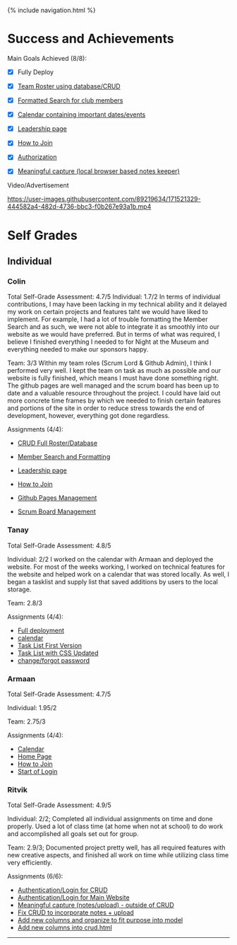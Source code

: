 {% include navigation.html %}

# Success and Achievements #

Main Goals Achieved (8/8):
- [x] Fully Deploy
- [x] [Team Roster using database/CRUD](https://github.com/KoolKidKai/Siuuuu/blob/main/cruddy/templates/cruddy/crud_async.html)
- [x] [Formatted Search for club members](https://github.com/KoolKidKai/Siuuuu/blob/main/cruddy/templates/cruddy/search.html)
- [x] [Calendar containing important dates/events](https://github.com/KoolKidKai/Siuuuu/blob/main/templates/calendar.html)
- [x] [Leadership page](https://github.com/KoolKidKai/Siuuuu/blob/main/templates/clubRoster.html)
- [x] [How to Join](https://github.com/KoolKidKai/Siuuuu/blob/main/templates/join.html)
- [x] [Authorization](https://github.com/KoolKidKai/Siuuuu/blob/main/cruddy/login.py)
- [x] [Meaningful capture (local browser based notes keeper)](https://github.com/KoolKidKai/Siuuuu/blob/main/templates/notes.html)


Video/Advertisement

https://user-images.githubusercontent.com/89219634/171521329-444582a4-482d-4736-bbc3-f0b267e93a1b.mp4


# Self Grades #

## Individual ##

### Colin ###
Total Self-Grade Assessment: 4.7/5
Individual: 1.7/2
In terms of individual contributions, I may have been lacking in my technical ability and it delayed my work on certain projects and features taht we would have liked to implement. For example, I had a lot of trouble formatting the Member Search and as such, we were not able to integrate it as smoothly into our website as we would have preferred. But in terms of what was required, I believe I finished everything I needed to for Night at the Museum and everything needed to make our sponsors happy.

Team: 3/3
Within my team roles (Scrum Lord & Github Admin), I think I performed very well. I kept the team on task as much as possible and our website is fully finished, which means I must have done something right. The github pages are well managed and the scrum board has been up to date and a valuable resource throughout the project. I could have laid out more concrete time frames by which we needed to finish certain features and portions of the site in order to reduce stress towards the end of development, however, everything got done regardless.

Assignments (4/4):
- [CRUD Full Roster/Database](https://github.com/KoolKidKai/Siuuuu/blob/main/cruddy/app_crud_api.py)
- [Member Search and Formatting](https://github.com/KoolKidKai/Siuuuu/blob/main/cruddy/templates/cruddy/search.html)
- [Leadership page](https://github.com/KoolKidKai/Siuuuu/blob/main/templates/clubRoster.html)
- [How to Join](https://github.com/KoolKidKai/Siuuuu/blob/main/templates/join.html)


- [Github Pages Management](https://koolkidkai.github.io/Siuuuu/)
- [Scrum Board Management](https://github.com/KoolKidKai/Siuuuu/projects/1)

### Tanay ###
Total Self-Grade Assessment: 4.8/5

Individual: 2/2
I worked on the calendar with Armaan and deployed the website. For most of the weeks working, I worked on technical features for the website and helped work on a calendar that was stored locally. As well, I began a tasklist and supply list that saved additions by users to the local storage.

Team: 2.8/3

Assignments (4/4):
- [Full deployment](https://github.com/KoolKidKai/Siuuuu/blob/main/deploymentguide.md)
- [calendar](https://github.com/KoolKidKai/Siuuuu/commit/75f88b883f023e2dcb3369ba5549098900907bc2)
- [Task List First Version](https://github.com/KoolKidKai/Siuuuu/commit/d48794b1f06b4378961f4352d5db016e237ac0d8)
- [Task List with CSS Updated](https://github.com/KoolKidKai/Siuuuu/commit/9b89b0ebf8f006048c3e0e2845b7ed82776ac818)
- [change/forgot password](https://github.com/KoolKidKai/Siuuuu/commit/3632808904c1239394df04601d07a410693e7c6f)

### Armaan ###
Total Self-Grade Assessment: 4.7/5

Individual: 1.95/2

Team: 2.75/3

Assignments (4/4):

- [Calendar](https://github.com/KoolKidKai/Siuuuu/commit/e66e23037e6e775cc4fb41d31603a4fde1a4844d)
- [Home Page](https://github.com/KoolKidKai/Siuuuu/commit/d9d589a671ea12e0513ac95184256f611f703aa8)
- [How to Join](https://github.com/KoolKidKai/Siuuuu/commit/84278f23d883f9b6e5091ae0ac51df490d4f8b9a)
- [Start of Login](https://github.com/KoolKidKai/Siuuuu/commit/ba4b64fde181ac77971ff178103268273c450af6)


### Ritvik ###
Total Self-Grade Assessment: 4.9/5

Individual: 2/2; Completed all individual assignments on time and done properly. Used a lot of class time (at home when not at school) to do work and accomplished all goals set out for group. 

Team: 2.9/3; Documented project pretty well, has all required features with new creative aspects, and finished all work on time while utilizing class time very efficiently. 

Assignments (6/6):
- [Authentication/Login for CRUD](https://github.com/KoolKidKai/Siuuuu/blob/main/cruddy/login.py)
- [Authentication/Login for Main Website](https://github.com/KoolKidKai/Siuuuu/blob/main/templates/login.html)
- [Meaningful capture (notes/upload) - outside of CRUD](https://github.com/KoolKidKai/Siuuuu/blob/main/templates/notes.html)
- [Fix CRUD to incorporate notes + upload](https://github.com/KoolKidKai/Siuuuu/blob/main/cruddy/app_crud.py)
- [Add new columns and organize to fit purpose into model](https://github.com/KoolKidKai/Siuuuu/blob/main/cruddy/model.py)
- [Add new columns into crud.html](https://github.com/KoolKidKai/Siuuuu/blob/main/cruddy/templates/cruddy/crud.html)

---------------------------------------------------------------------------------------------------------------------------------------
